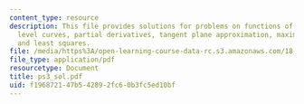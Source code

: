 ```yaml
---
content_type: resource
description: This file provides solutions for problems on functions of several variables,
  level curves, partial derivatives, tangent plane approximation, maxima and minima,
  and least squares.
file: /media/https%3A/open-learning-course-data-rc.s3.amazonaws.com/18-02-multivariable-calculus-spring-2006/f196872147b542892fc60b3fc5ed10bf_ps3_sol.pdf
file_type: application/pdf
resourcetype: Document
title: ps3_sol.pdf
uid: f1968721-47b5-4289-2fc6-0b3fc5ed10bf
---
```

